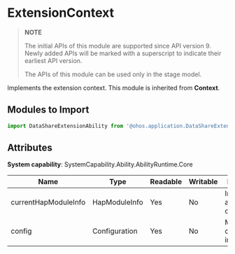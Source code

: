 # ExtensionContext

> **NOTE**
>
> The initial APIs of this module are supported since API version 9. Newly added APIs will be marked with a superscript to indicate their earliest API version.
>
> The APIs of this module can be used only in the stage model.


Implements the extension context. This module is inherited from **Context**.

## Modules to Import

```js
import DataShareExtensionAbility from '@ohos.application.DataShareExtensionAbility';
```

## Attributes

**System capability**: SystemCapability.Ability.AbilityRuntime.Core

| Name | Type | Readable | Writable | Description |
| -------- | -------- | -------- | -------- | -------- |
| currentHapModuleInfo | HapModuleInfo | Yes| No | Information about the current HAP. |
| config   | Configuration | Yes| No | Module configuration information. |
